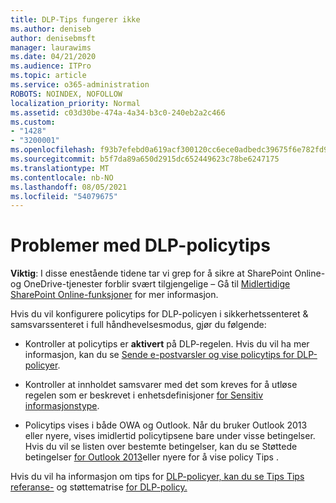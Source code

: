 ```yaml
---
title: DLP-Tips fungerer ikke
ms.author: deniseb
author: denisebmsft
manager: laurawims
ms.date: 04/21/2020
ms.audience: ITPro
ms.topic: article
ms.service: o365-administration
ROBOTS: NOINDEX, NOFOLLOW
localization_priority: Normal
ms.assetid: c03d30be-474a-4a34-b3c0-240eb2a2c466
ms.custom:
- "1428"
- "3200001"
ms.openlocfilehash: f93b7efebd0a619acf300120cc6ece0adbedc39675f6e782fd982dc1f988edbd
ms.sourcegitcommit: b5f7da89a650d2915dc652449623c78be6247175
ms.translationtype: MT
ms.contentlocale: nb-NO
ms.lasthandoff: 08/05/2021
ms.locfileid: "54079675"
---
```

# <a name="dlp-policy-tip-issues"></a>Problemer med DLP-policytips

**Viktig**: I disse enestående tidene tar vi grep for å sikre at SharePoint Online-og OneDrive-tjenester forblir svært tilgjengelige – Gå til [Midlertidige SharePoint Online-funksjoner](https://aka.ms/ODSPAdjustments) for mer informasjon.

Hvis du vil konfigurere policytips for DLP-policyen i sikkerhetssenteret & samsvarssenteret i full håndhevelsesmodus, gjør du følgende:

- Kontroller at policytips er **aktivert** på DLP-regelen. Hvis du vil ha mer informasjon, kan du se [Sende e-postvarsler og vise policytips for DLP-policyer](https://docs.microsoft.com/microsoft-365/compliance/use-notifications-and-policy-tips).

- Kontroller at innholdet samsvarer med det som kreves for å utløse regelen som er beskrevet i enhetsdefinisjoner [for Sensitiv informasjonstype](https://docs.microsoft.com/microsoft-365/compliance/sensitive-information-type-entity-definitions).

- Policytips vises i både OWA og Outlook. Når du bruker Outlook 2013 eller nyere, vises imidlertid policytipsene bare under visse betingelser. Hvis du vil se listen over bestemte betingelser, kan du se Støttede betingelser [for Outlook 2013](https://docs.microsoft.com/microsoft-365/compliance/use-notifications-and-policy-tips)eller nyere for å vise policy Tips .

Hvis du vil ha informasjon om tips for [DLP-policyer, kan du se Tips Tips referanse-](https://docs.microsoft.com/microsoft-365/compliance/dlp-policy-tips-reference?view=o365-worldwide#support-matrix-for-dlp-policy-tips-across-microsoft-apps) og støttematrise [for DLP-policy.](https://docs.microsoft.com/microsoft-365/compliance/dlp-policy-tips-reference?view=o365-worldwide#support-matrix-for-dlp-policy-tips-across-microsoft-apps)